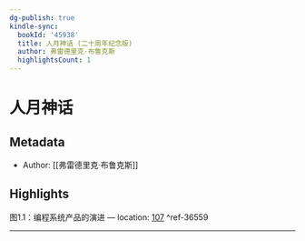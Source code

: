 ```yaml
---
dg-publish: true
kindle-sync:
  bookId: '45938'
  title: 人月神话 (二十周年纪念版)
  author: 弗雷德里克·布鲁克斯
  highlightsCount: 1
---
```

# 人月神话
## Metadata
* Author: [[弗雷德里克·布鲁克斯]]

## Highlights
图1.1：编程系统产品的演进 — location: [107]() ^ref-36559

---
